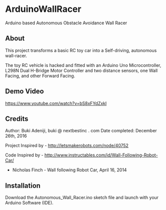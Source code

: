 # ArduinoWallRacer
Arduino based Autonomous Obstacle Avoidance Wall Racer
## About ##
This project transforms a basic RC toy car into a Self-driving, autonomous wall-racer.

The toy RC vehicle is hacked and fitted with an Arduino Uno Microcontroller, L298N Dual H-Bridge Motor Controller 
and two distance sensors, one Wall Facing, and other Forward Facing.

## Demo Video ##
https://www.youtube.com/watch?v=bS8xFYdZxkI

## Credits ##
Author: Buki Adeniji, buki @ nextbestinc . com
Date completed: December 26th, 2016

Project Inspired by - http://letsmakerobots.com/node/40752

Code Inspired by - http://www.instructables.com/id/Wall-Following-Robot-Car/
- Nicholas Finch - Wall following Robot Car, April 16, 2014

## Installation ##
Download the Autonomous_Wall_Racer.ino sketch file and launch with your Arduino Software (IDE).

